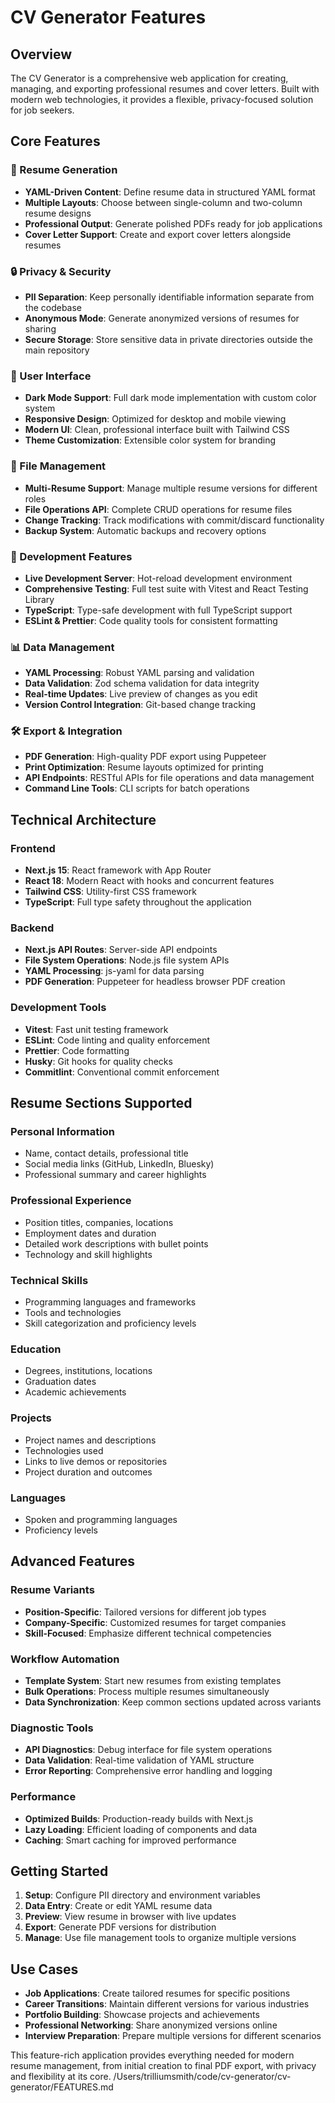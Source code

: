 # CV Generator Features

## Overview

The CV Generator is a comprehensive web application for creating, managing, and exporting professional resumes and cover letters. Built with modern web technologies, it provides a flexible, privacy-focused solution for job seekers.

## Core Features

### 📄 Resume Generation

- **YAML-Driven Content**: Define resume data in structured YAML format
- **Multiple Layouts**: Choose between single-column and two-column resume designs
- **Professional Output**: Generate polished PDFs ready for job applications
- **Cover Letter Support**: Create and export cover letters alongside resumes

### 🔒 Privacy & Security

- **PII Separation**: Keep personally identifiable information separate from the codebase
- **Anonymous Mode**: Generate anonymized versions of resumes for sharing
- **Secure Storage**: Store sensitive data in private directories outside the main repository

### 🎨 User Interface

- **Dark Mode Support**: Full dark mode implementation with custom color system
- **Responsive Design**: Optimized for desktop and mobile viewing
- **Modern UI**: Clean, professional interface built with Tailwind CSS
- **Theme Customization**: Extensible color system for branding

### 📁 File Management

- **Multi-Resume Support**: Manage multiple resume versions for different roles
- **File Operations API**: Complete CRUD operations for resume files
- **Change Tracking**: Track modifications with commit/discard functionality
- **Backup System**: Automatic backups and recovery options

### 🔧 Development Features

- **Live Development Server**: Hot-reload development environment
- **Comprehensive Testing**: Full test suite with Vitest and React Testing Library
- **TypeScript**: Type-safe development with full TypeScript support
- **ESLint & Prettier**: Code quality tools for consistent formatting

### 📊 Data Management

- **YAML Processing**: Robust YAML parsing and validation
- **Data Validation**: Zod schema validation for data integrity
- **Real-time Updates**: Live preview of changes as you edit
- **Version Control Integration**: Git-based change tracking

### 🛠️ Export & Integration

- **PDF Generation**: High-quality PDF export using Puppeteer
- **Print Optimization**: Resume layouts optimized for printing
- **API Endpoints**: RESTful APIs for file operations and data management
- **Command Line Tools**: CLI scripts for batch operations

## Technical Architecture

### Frontend

- **Next.js 15**: React framework with App Router
- **React 18**: Modern React with hooks and concurrent features
- **Tailwind CSS**: Utility-first CSS framework
- **TypeScript**: Full type safety throughout the application

### Backend

- **Next.js API Routes**: Server-side API endpoints
- **File System Operations**: Node.js file system APIs
- **YAML Processing**: js-yaml for data parsing
- **PDF Generation**: Puppeteer for headless browser PDF creation

### Development Tools

- **Vitest**: Fast unit testing framework
- **ESLint**: Code linting and quality enforcement
- **Prettier**: Code formatting
- **Husky**: Git hooks for quality checks
- **Commitlint**: Conventional commit enforcement

## Resume Sections Supported

### Personal Information

- Name, contact details, professional title
- Social media links (GitHub, LinkedIn, Bluesky)
- Professional summary and career highlights

### Professional Experience

- Position titles, companies, locations
- Employment dates and duration
- Detailed work descriptions with bullet points
- Technology and skill highlights

### Technical Skills

- Programming languages and frameworks
- Tools and technologies
- Skill categorization and proficiency levels

### Education

- Degrees, institutions, locations
- Graduation dates
- Academic achievements

### Projects

- Project names and descriptions
- Technologies used
- Links to live demos or repositories
- Project duration and outcomes

### Languages

- Spoken and programming languages
- Proficiency levels

## Advanced Features

### Resume Variants

- **Position-Specific**: Tailored versions for different job types
- **Company-Specific**: Customized resumes for target companies
- **Skill-Focused**: Emphasize different technical competencies

### Workflow Automation

- **Template System**: Start new resumes from existing templates
- **Bulk Operations**: Process multiple resumes simultaneously
- **Data Synchronization**: Keep common sections updated across variants

### Diagnostic Tools

- **API Diagnostics**: Debug interface for file system operations
- **Data Validation**: Real-time validation of YAML structure
- **Error Reporting**: Comprehensive error handling and logging

### Performance

- **Optimized Builds**: Production-ready builds with Next.js
- **Lazy Loading**: Efficient loading of components and data
- **Caching**: Smart caching for improved performance

## Getting Started

1. **Setup**: Configure PII directory and environment variables
2. **Data Entry**: Create or edit YAML resume data
3. **Preview**: View resume in browser with live updates
4. **Export**: Generate PDF versions for distribution
5. **Manage**: Use file management tools to organize multiple versions

## Use Cases

- **Job Applications**: Create tailored resumes for specific positions
- **Career Transitions**: Maintain different versions for various industries
- **Portfolio Building**: Showcase projects and achievements
- **Professional Networking**: Share anonymized versions online
- **Interview Preparation**: Prepare multiple versions for different scenarios

This feature-rich application provides everything needed for modern resume management, from initial creation to final PDF export, with privacy and flexibility at its core.</content> <parameter name="filePath">/Users/trilliumsmith/code/cv-generator/cv-generator/FEATURES.md
